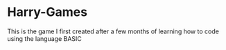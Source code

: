 # Harry-Games
This is the game I first created after a few months of learning how to code using the language BASIC

